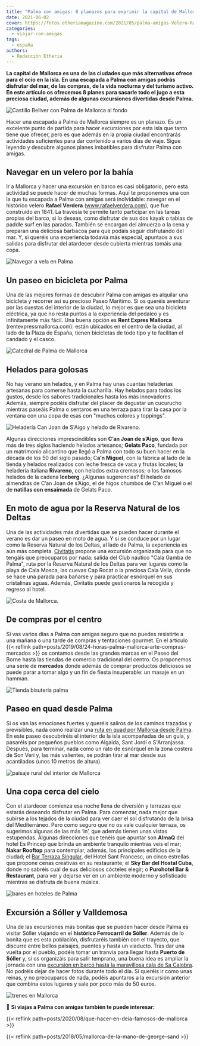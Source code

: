 ```yaml
---
title: "Palma con amigas: 8 planazos para exprimir la capital de Mallorca"
date: 2021-06-02
cover: https://fotos.etheriamagazine.com/2021/05/palma-amigas-Velero-Rafael-Verdera.jpg
categories: 
  - viajar-con-amigas
tags: 
  - españa
authors: 
  - Redacción Etheria
---
```


**La capital de Mallorca es una de las ciudades que más alternativas ofrece para el ocio 
en la isla. En una escapada a Palma con amigas podrás disfrutar del mar, de las compras, 
de la vida nocturna y del turismo activo. En este artículo os ofrecemos 8 planes para 
sacarle todo el jugo a esta preciosa ciudad, además de algunas excursiones divertidas 
desde Palma.** 

![Castillo Bellver con Palma de Mallorca al fondo](https://fotos.etheriamagazine.com/2021/06/palma-mallorca-castell-bellver.jpg "Palma de Mallorca.")

Hacer una escapada a Palma de Mallorca siempre es un planazo. Es un excelente punto de 
partida para hacer excursiones por esta isla que tanto tiene que ofrecer, pero es que 
además en la propia ciudad encontrarás actividades suficientes para dar contenido a 
varios días de viaje. Sigue leyendo y descubre algunos planes imbatibles para disfrutar 
Palma con amigas. 

## Navegar en un velero por la bahía

Ir a Mallorca y hacer una excursión en barco es casi obligatorio, pero esta actividad se 
puede hacer de muchas formas. Aquí te proponemos una con la que tu escapada a Palma con 
amigas será inolvidable: navegar en el histórico velero **Rafael Verdera** 
(www.rafaelverdera.com), que fue construido en 1841. La travesía te permite tanto 
participar en las tareas propias del barco, si lo deseas, como disfrutar de sus dos 
kayak o tablas de paddle surf en las paradas. También se encargan del almuerzo o la cena 
y preparan una deliciosa barbacoa para que podáis seguir disfrutando del mar. Y, si 
queréis una experiencia todavía más especial, apuntaos a sus salidas para disfrutar del 
atardecer desde cubierta mientras tomáis una copa. 

![Navegar a vela en Palma](https://fotos.etheriamagazine.com/2021/05/palma-amigas-Velero-Rafael-Verdera.jpg "Barco de vela © 'Rafael Verdera'.")

## Un paseo en bicicleta por Palma

Una de las mejores formas de descubrir Palma con amigas es alquilar una bicicleta y 
recorrer así su precioso Paseo Marítimo. Si os queréis aventurar por las cuestas del 
interior de la ciudad, lo mejor es que sea una bicicleta eléctrica, ya que no resta 
puntos a la experiencia del pedaleo y es infinitamente más fácil. Una buena opción es 
**Rent Expres Mallorca** (rentexpressmallorca.com): están ubicados en el centro de la 
ciudad, al lado de la Plaza de España, tienen bicicletas de todo tipo y te facilitan el 
candado y el casco. 

![Catedral de Palma de Mallorca](https://fotos.etheriamagazine.com/2021/05/mallorca-amigas-bicicleta.jpg "Bicicleta con la catedral de Palma al fondo.")

## Helados para golosas

No hay verano sin helados, y en Palma hay unas cuantas heladerías artesanas para comerse 
hasta la cucharilla. Hay helados para todos los gustos, desde los sabores tradicionales 
hasta los más innovadores. Además, siempre podéis disfrutar del placer de degustar un 
cucurucho mientras paseáis Palma o sentaros en una terraza para tirar la casa por la 
ventana con una copa de esas con "muchos colores y toppings". 

![Heladería Can Joan de S'Aigo y helado de Rivareno.](https://fotos.etheriamagazine.com/2021/05/mallorca-amigas-heladerias.jpg "Heladería © Can Joan de S'Aigo y helado de © Rivareno.")

Algunas direcciones imprescindibles son **C’an Joan de s’Aigo**, que lleva más de tres 
siglos haciendo helados artesanos; **Gelats Paco**, fundada por un matrimonio alicantino 
que llegó a Palma con todo su buen hacer en la década de los 50 del siglo pasado; C**a’n 
Miguel**, con la fábrica al lado de la tienda y helados realizados con leche fresca de 
vaca y frutas locales; la heladería italiana **Rivareno**, con helados extra cremosos; o 
los famosos helados de la cadena **Iceberg**. ¿Algunas sugerencias? El helado de 
almendras de C’an Joan de s’Aigo, el de higos chumbos de C’an Miguel o el de **natillas 
con ensaimada** de Gelats Paco. 

## En moto de agua por la Reserva Natural de los Deltas

Una de las actividades más divertidas que se pueden hacer durante el verano es dar un 
paseo en moto de agua. Y si se conduce por un lugar como la Reserva Natural de los 
Deltas, al lado de Palma, la experiencia es aún más completa. 
[Civitatis](https://www.civitatis.com/es/mallorca/reserva-natural-deltas-moto-agua/?aid=10211) 
propone una excursión organizada para que no tengáis que preocuparos por nada: salida 
del Club náutico "Cala Gamba de Palma", ruta por la Reserva Natural de los Deltas para 
ver lugares como la playa de Cala Mosca, las cuevas Cap Rocat o la preciosa Cala Vella, 
donde se hace una parada para bañarse y para practicar esnórquel en sus cristalinas 
aguas. Además, Civitatis puede gestionaros la recogida y regreso al hotel. 

![Costa de Mallorca.](https://fotos.etheriamagazine.com/2021/05/mallorca-amigas-costa.jpg "Costa de Mallorca.")

## De compras por el centro

Si vas varios días a Palma con amigas seguro que no puedes resistirte a una mañana o una 
tarde de compras y tentaciones gourmet. En el artículo {{< reflink 
path=posts/2019/08/24-horas-palma-mallorca-arte-compras-mercados >}} os contamos desde 
las grandes marcas en el Paseo del Borne hasta las tiendas de comercio tradicional del 
centro. Os proponemos una serie de **mercados** donde además de comprar productos 
deliciosos se puede parar a tomar algo y un fin de fiesta insuperable: un masaje en un 
hamman. 

![Tienda bisuteria palma](https://fotos.etheriamagazine.com/2021/05/Palma-amigas-Tienda-MORENITA-COMPLEMENTS.jpg "Tienda © Morenita Complements en Palma.")

## Paseo en quad desde Palma

Si os van las emociones fuertes y queréis saliros de los caminos trazados y previsibles, 
nada como realizar una [ruta en quad por Mallorca desde 
Palma](https://www.civitatis.com/es/mallorca/tour-quad-mallorca-snorkel/?aid=10211). En 
este paseo descubriréis el interior de la isla acompañadas de un guía, y pasaréis por 
pequeños pueblos como Algaida, Sant Jordi o S'Arranjassa. Después, para terminar, nada 
como un rato de esnórquel en la zona costera de Son Veri y, las más valientes, se podrán 
tirar al mar desde sus acantilados (unos 10 metros de altura). 

![paisaje rural del interior de Mallorca](https://fotos.etheriamagazine.com/2021/05/palma-quads-paisaje-rural.jpg "El interior de Mallorca es perfecto para las rutas en quad.")

## Una copa cerca del cielo

Con el atardecer comienza esa noche llena de diversión y terrazas que estarás deseando 
disfrutar en Palma. Para comenzar, nada mejor que subirse a los tejados de la ciudad 
para ver caer el sol disfrutando de la brisa del Mediterráneo. Pero como seguro que no 
os vale cualquier terraza, os sugerimos algunas de las más ‘in’, que además tienen unas 
vistas estupendas. Algunas direcciones que tenéis que apuntar son **AlmaQ** del hotel Es 
Princep que brinda un ambiente tranquilo mientras veis el mar; **Nakar Rooftop** para 
contemplar, además, los principales edificios de la ciudad; el [Bar Terraza 
Singular](https://www.hotelsantfrancesc.com/es/bar-terraza-panoramica-singular-con-vistas-casco-antiguo-palma), 
del Hotel Sant Francesc, un cinco estrellas que propone cenas creativas en su 
restaurante; el **Sky Bar del Hostal Cuba**, donde no sabréis cuál de sus deliciosos 
cócteles elegir; o **Purohotel Bar & Restaurant**, para ver y dejarse ver en un ambiente 
moderno y sofisticado mientras se disfruta de buena música. 

![bares en hoteles de Palma](https://fotos.etheriamagazine.com/2021/06/palma-amigas-hotel-sant-francesc.jpg "Bar Terraza Singular del © Hotel Sant Francesc.")

## Excursión a Sóller y Valldemosa

Una de las excursiones más bonitas que se pueden hacer desde Palma es visitar Sóller 
viajando en el **histórico Ferrocarril de Sóller**. Además de lo bonita que es esta 
población, disfrutaréis también con el trayecto, que discurre entre bellos paisajes, 
puentes y hasta un viaducto. Tras dar una vuelta por el pueblo, podéis tomar un tranvía 
para llegar hasta **Puerto de Sóller** y, si os organizáis para salir temprano, una 
buena idea es ampliar la jornada con una [excursión en barco hasta la maravillosa cala 
de Sa 
Calobra](https://www.civitatis.com/es/mallorca/excursion-soller-sa-calobra/?aid=10211). 
No podréis dejar de hacer fotos durante todo el día. Si queréis ir como unas reinas, y 
no preocuparos de nada, podéis apuntaros a la excursión anterior que combina estos 
lugares y sale por poco más de 50 euros. 

![trenes en Mallorca](https://fotos.etheriamagazine.com/2021/05/mallorca-amigas-tren-soller.jpg "El tren de Sóller por la sierra de Tramontana. © Tren de Sóller")

📌 **Si viajas a Palma con amigas también te puede interesar:** 

{{< reflink path=posts/2020/08/que-hacer-en-deia-famosos-de-mallorca >}} 

{{< reflink path=posts/2018/05/mallorca-de-la-mano-de-george-sand >}}
